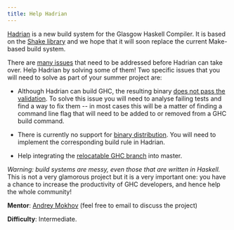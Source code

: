 ```yaml
---
title: Help Hadrian
---
```


[Hadrian](https://github.com/snowleopard/hadrian) is a new build system for the Glasgow Haskell Compiler.
It is based on the [Shake library](https://github.com/ndmitchell/shake) and we hope that it will soon
replace the current Make-based build system.

There are [many issues](https://github.com/snowleopard/hadrian/issues) that need to be addressed before
Hadrian can take over. Help Hadrian by solving some of them! Two specific issues that you will need to
solve as part of your summer project are:

* Although Hadrian can build GHC, the resulting binary [does not pass the
validation](https://github.com/snowleopard/hadrian/issues/299). To solve this issue you will need to
analyse failing tests and find a way to fix them -- in most cases this will be a matter of finding a
command line flag that will need to be added to or removed from a GHC build command.

* There is currently no support for [binary distribution](https://github.com/snowleopard/hadrian/issues/219).
You will need to implement the corresponding build rule in Hadrian.

* Help integrating the [relocatable GHC branch](https://github.com/snowleopard/hadrian/pull/445) into master.

_Warning: build systems are messy, even those that are written in Haskell._ This is not a very glamorous
project but it is a very important one: you have a chance to increase the productivity of GHC
developers, and hence help the whole community!

**Mentor**: [Andrey Mokhov](mailto:andrey.mokhov@ncl.ac.uk) (feel free to email to discuss the project)

**Difficulty**: Intermediate.

